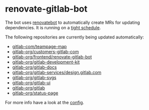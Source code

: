 # renovate-gitlab-bot

The bot uses [renovatebot](https://github.com/renovatebot/renovate) to
automatically create MRs for updating dependencies. It is running on a [tight schedule](https://gitlab.com/gitlab-org/frontend/renovate-gitlab-bot/-/pipeline_schedules).

The following repositories are currently being updated automatically:

<!-- rep -->

- [gitlab-com/teampage-map](https://gitlab.com/gitlab-com/teampage-map)
- [gitlab-org/customers-gitlab-com](https://gitlab.com/gitlab-org/customers-gitlab-com)
- [gitlab-org/frontend/renovate-gitlab-bot](https://gitlab.com/gitlab-org/frontend/renovate-gitlab-bot)
- [gitlab-org/gitlab-development-kit](https://gitlab.com/gitlab-org/gitlab-development-kit)
- [gitlab-org/gitlab-docs](https://gitlab.com/gitlab-org/gitlab-docs)
- [gitlab-org/gitlab-services/design.gitlab.com](https://gitlab.com/gitlab-org/gitlab-services/design.gitlab.com)
- [gitlab-org/gitlab-svgs](https://gitlab.com/gitlab-org/gitlab-svgs)
- [gitlab-org/gitlab-ui](https://gitlab.com/gitlab-org/gitlab-ui)
- [gitlab-org/gitlab](https://gitlab.com/gitlab-org/gitlab)
- [gitlab-org/status-page](https://gitlab.com/gitlab-org/status-page)

<!-- rep -->

For more info have a look at the [config](./config.js).
